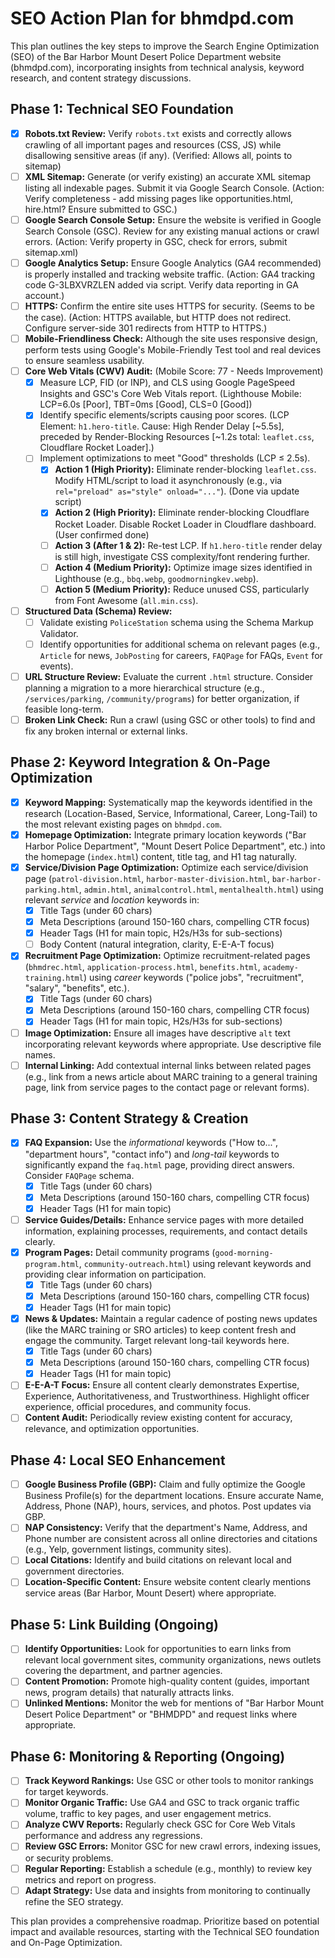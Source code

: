 # SEO Action Plan for bhmdpd.com

This plan outlines the key steps to improve the Search Engine Optimization (SEO) of the Bar Harbor Mount Desert Police Department website (bhmdpd.com), incorporating insights from technical analysis, keyword research, and content strategy discussions.

## Phase 1: Technical SEO Foundation

-   [x] **Robots.txt Review:** Verify `robots.txt` exists and correctly allows crawling of all important pages and resources (CSS, JS) while disallowing sensitive areas (if any). (Verified: Allows all, points to sitemap)
-   [ ] **XML Sitemap:** Generate (or verify existing) an accurate XML sitemap listing all indexable pages. Submit it via Google Search Console. (Action: Verify completeness - add missing pages like opportunities.html, hire.html? Ensure submitted to GSC.)
-   [ ] **Google Search Console Setup:** Ensure the website is verified in Google Search Console (GSC). Review for any existing manual actions or crawl errors. (Action: Verify property in GSC, check for errors, submit sitemap.xml)
-   [ ] **Google Analytics Setup:** Ensure Google Analytics (GA4 recommended) is properly installed and tracking website traffic. (Action: GA4 tracking code G-3LBXVRZLEN added via script. Verify data reporting in GA account.)
-   [ ] **HTTPS:** Confirm the entire site uses HTTPS for security. (Seems to be the case). (Action: HTTPS available, but HTTP does not redirect. Configure server-side 301 redirects from HTTP to HTTPS.)
-   [ ] **Mobile-Friendliness Check:** Although the site uses responsive design, perform tests using Google's Mobile-Friendly Test tool and real devices to ensure seamless usability.
-   [ ] **Core Web Vitals (CWV) Audit:** (Mobile Score: 77 - Needs Improvement)
    -   [x] Measure LCP, FID (or INP), and CLS using Google PageSpeed Insights and GSC's Core Web Vitals report. (Lighthouse Mobile: LCP=6.0s [Poor], TBT=0ms [Good], CLS=0 [Good])
    -   [x] Identify specific elements/scripts causing poor scores. (LCP Element: `h1.hero-title`. Cause: High Render Delay [~5.5s], preceded by Render-Blocking Resources [~1.2s total: `leaflet.css`, Cloudflare Rocket Loader].)
    -   [ ] Implement optimizations to meet "Good" thresholds (LCP ≤ 2.5s).
        - [x] **Action 1 (High Priority):** Eliminate render-blocking `leaflet.css`. Modify HTML/script to load it asynchronously (e.g., via `rel="preload" as="style" onload="..."`). (Done via update script)
        - [x] **Action 2 (High Priority):** Eliminate render-blocking Cloudflare Rocket Loader. Disable Rocket Loader in Cloudflare dashboard. (User confirmed done)
        - [ ] **Action 3 (After 1 & 2):** Re-test LCP. If `h1.hero-title` render delay is still high, investigate CSS complexity/font rendering further.
        - [ ] **Action 4 (Medium Priority):** Optimize image sizes identified in Lighthouse (e.g., `bbq.webp`, `goodmorningkev.webp`).
        - [ ] **Action 5 (Medium Priority):** Reduce unused CSS, particularly from Font Awesome (`all.min.css`).
-   [ ] **Structured Data (Schema) Review:**
    -   [ ] Validate existing `PoliceStation` schema using the Schema Markup Validator.
    -   [ ] Identify opportunities for additional schema on relevant pages (e.g., `Article` for news, `JobPosting` for careers, `FAQPage` for FAQs, `Event` for events).
-   [ ] **URL Structure Review:** Evaluate the current `.html` structure. Consider planning a migration to a more hierarchical structure (e.g., `/services/parking`, `/community/programs`) for better organization, if feasible long-term.
-   [ ] **Broken Link Check:** Run a crawl (using GSC or other tools) to find and fix any broken internal or external links.

## Phase 2: Keyword Integration & On-Page Optimization

-   [x] **Keyword Mapping:** Systematically map the keywords identified in the research (Location-Based, Service, Informational, Career, Long-Tail) to the most relevant existing pages on `bhmdpd.com`.
-   [x] **Homepage Optimization:** Integrate primary location keywords ("Bar Harbor Police Department", "Mount Desert Police Department", etc.) into the homepage (`index.html`) content, title tag, and H1 tag naturally.
-   [x] **Service/Division Page Optimization:** Optimize each service/division page (`patrol-division.html`, `harbor-master-division.html`, `bar-harbor-parking.html`, `admin.html`, `animalcontrol.html`, `mentalhealth.html`) using relevant *service* and *location* keywords in:
    -   [x] Title Tags (under 60 chars)
    -   [x] Meta Descriptions (around 150-160 chars, compelling CTR focus)
    -   [x] Header Tags (H1 for main topic, H2s/H3s for sub-sections)
    -   [ ] Body Content (natural integration, clarity, E-E-A-T focus)
-   [x] **Recruitment Page Optimization:** Optimize recruitment-related pages (`bhmdrec.html`, `application-process.html`, `benefits.html`, `academy-training.html`) using *career* keywords ("police jobs", "recruitment", "salary", "benefits", etc.).
    -   [x] Title Tags (under 60 chars)
    -   [x] Meta Descriptions (around 150-160 chars, compelling CTR focus)
    -   [x] Header Tags (H1 for main topic, H2s/H3s for sub-sections)
-   [ ] **Image Optimization:** Ensure all images have descriptive `alt` text incorporating relevant keywords where appropriate. Use descriptive file names.
-   [ ] **Internal Linking:** Add contextual internal links between related pages (e.g., link from a news article about MARC training to a general training page, link from service pages to the contact page or relevant forms).

## Phase 3: Content Strategy & Creation

-   [x] **FAQ Expansion:** Use the *informational* keywords ("How to...", "department hours", "contact info") and *long-tail* keywords to significantly expand the `faq.html` page, providing direct answers. Consider `FAQPage` schema.
    -   [x] Title Tags (under 60 chars)
    -   [x] Meta Descriptions (around 150-160 chars, compelling CTR focus)
    -   [x] Header Tags (H1 for main topic)
-   [ ] **Service Guides/Details:** Enhance service pages with more detailed information, explaining processes, requirements, and contact details clearly.
-   [x] **Program Pages:** Detail community programs (`good-morning-program.html`, `community-outreach.html`) using relevant keywords and providing clear information on participation.
    -   [x] Title Tags (under 60 chars)
    -   [x] Meta Descriptions (around 150-160 chars, compelling CTR focus)
    -   [x] Header Tags (H1 for main topic)
-   [x] **News & Updates:** Maintain a regular cadence of posting news updates (like the MARC training or SRO articles) to keep content fresh and engage the community. Target relevant long-tail keywords here.
    -   [x] Title Tags (under 60 chars)
    -   [x] Meta Descriptions (around 150-160 chars, compelling CTR focus)
    -   [x] Header Tags (H1 for main topic)
-   [ ] **E-E-A-T Focus:** Ensure all content clearly demonstrates Expertise, Experience, Authoritativeness, and Trustworthiness. Highlight officer experience, official procedures, and community focus.
-   [ ] **Content Audit:** Periodically review existing content for accuracy, relevance, and optimization opportunities.

## Phase 4: Local SEO Enhancement

-   [ ] **Google Business Profile (GBP):** Claim and fully optimize the Google Business Profile(s) for the department locations. Ensure accurate Name, Address, Phone (NAP), hours, services, and photos. Post updates via GBP.
-   [ ] **NAP Consistency:** Verify that the department's Name, Address, and Phone number are consistent across all online directories and citations (e.g., Yelp, government listings, community sites).
-   [ ] **Local Citations:** Identify and build citations on relevant local and government directories.
-   [ ] **Location-Specific Content:** Ensure website content clearly mentions service areas (Bar Harbor, Mount Desert) where appropriate.

## Phase 5: Link Building (Ongoing)

-   [ ] **Identify Opportunities:** Look for opportunities to earn links from relevant local government sites, community organizations, news outlets covering the department, and partner agencies.
-   [ ] **Content Promotion:** Promote high-quality content (guides, important news, program details) that naturally attracts links.
-   [ ] **Unlinked Mentions:** Monitor the web for mentions of "Bar Harbor Mount Desert Police Department" or "BHMDPD" and request links where appropriate.

## Phase 6: Monitoring & Reporting (Ongoing)

-   [ ] **Track Keyword Rankings:** Use GSC or other tools to monitor rankings for target keywords.
-   [ ] **Monitor Organic Traffic:** Use GA4 and GSC to track organic traffic volume, traffic to key pages, and user engagement metrics.
-   [ ] **Analyze CWV Reports:** Regularly check GSC for Core Web Vitals performance and address any regressions.
-   [ ] **Review GSC Errors:** Monitor GSC for new crawl errors, indexing issues, or security problems.
-   [ ] **Regular Reporting:** Establish a schedule (e.g., monthly) to review key metrics and report on progress.
-   [ ] **Adapt Strategy:** Use data and insights from monitoring to continually refine the SEO strategy.

This plan provides a comprehensive roadmap. Prioritize based on potential impact and available resources, starting with the Technical SEO foundation and On-Page Optimization.
